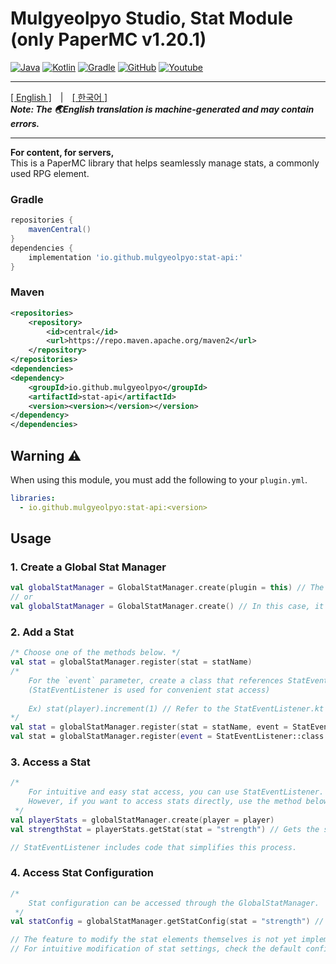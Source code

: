 # Mulgyeolpyo Studio, Stat Module (only PaperMC v1.20.1)

[![Java](https://img.shields.io/badge/java-17-ED8B00.svg?logo=java)](https://www.azul.com/)
[![Kotlin](https://img.shields.io/badge/kotlin-2.1.0-585DEF.svg?logo=kotlin)](http://kotlinlang.org)
[![Gradle](https://img.shields.io/badge/gradle-8.2.1-02303A.svg?logo=gradle)](https://gradle.org)
[![GitHub](https://img.shields.io/github/license/seorin21/paper-sample-complex)](https://www.gnu.org/licenses/gpl-3.0.html)
[![Youtube](https://img.shields.io/badge/youtube-서린-red.svg?logo=youtube)](https://www.youtube.com/@seorin._.021)

<hr>

[[ <u>English</u> ]](README.md)　|　[[ <u>한국어</u> ]](docs/ko-KR.md) <br>
_**Note: The 🌏English translation is machine-generated and may contain errors.**_

<hr>

**For content, for servers,**<br>
This is a PaperMC library that helps seamlessly manage stats, a commonly used RPG element.

### Gradle
```groovy
repositories {
    mavenCentral()
}
dependencies {
    implementation 'io.github.mulgyeolpyo:stat-api:'
}
```

### Maven
```xml
<repositories>
    <repository>
        <id>central</id>
        <url>https://repo.maven.apache.org/maven2</url>
    </repository>
</repositories>
<dependencies>
<dependency>
    <groupId>io.github.mulgyeolpyo</groupId>
    <artifactId>stat-api</artifactId>
    <version><version></version></version>
</dependency>
</dependencies>
```

## Warning ⚠
When using this module, you must add the following to your `plugin.yml`.
```yaml
libraries:
  - io.github.mulgyeolpyo:stat-api:<version>
```

## Usage
### 1. Create a Global Stat Manager
```kotlin
val globalStatManager = GlobalStatManager.create(plugin = this) // The plugin instance must be passed to `this`.
// or 
val globalStatManager = GlobalStatManager.create() // In this case, it automatically finds the plugin instance.
```

### 2. Add a Stat
```kotlin
/* Choose one of the methods below. */
val stat = globalStatManager.register(stat = statName)
/* 
    For the `event` parameter, create a class that references StatEventListener.
    (StatEventListener is used for convenient stat access)
    
    Ex) stat(player).increment(1) // Refer to the StatEventListener.kt file in the 'stat-plugin' folder.
*/
val stat = globalStatManager.register(stat = statName, event = StatEventListener::class.java)
val stat = globalStatManager.register(event = StatEventListener::class.java)
```

### 3. Access a Stat
```kotlin
/*
    For intuitive and easy stat access, you can use StatEventListener.
    However, if you want to access stats directly, use the method below.
 */
val playerStats = globalStatManager.create(player = player)
val strengthStat = playerStats.getStat(stat = "strength") // Gets the stat named "strength".

// StatEventListener includes code that simplifies this process.
```

### 4. Access Stat Configuration
```kotlin
/*
    Stat configuration can be accessed through the GlobalStatManager.
 */
val statConfig = globalStatManager.getStatConfig(stat = "strength") // Gets the configuration for the stat named "strength".

// The feature to modify the stat elements themselves is not yet implemented.
// For intuitive modification of stat settings, check the default configuration path at '/{pluginDataFolder}/stat/~'.
```